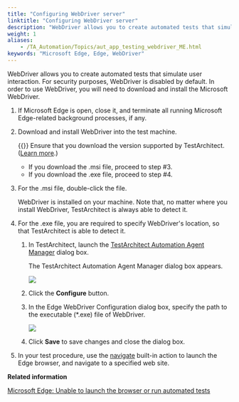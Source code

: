 ```yaml
--- 
title: "Configuring WebDriver server"
linktitle: "Configuring WebDriver server"
description: "WebDriver allows you to create automated tests that simulate user interaction. For security purposes, WebDriver is disabled by default. In order to use WebDriver, you will need to download and install the Microsoft WebDriver."
weight: 1
aliases: 
    - /TA_Automation/Topics/aut_app_testing_webdriver_ME.html
keywords: "Microsoft Edge, Edge, WebDriver"
---
```


WebDriver allows you to create automated tests that simulate user interaction. For security purposes, WebDriver is disabled by default. In order to use WebDriver, you will need to download and install the Microsoft WebDriver.

1.  If Microsoft Edge is open, close it, and terminate all running Microsoft Edge-related background processes, if any.

2.  Download and install WebDriver into the test machine.

    {{<note>}} Ensure that you download the version supported by TestArchitect. \([Learn more](/automation-guide/application-testing/testing-web-and-ria-applications/testing-web-applications/#li.Edge).\)

    -   If you download the .msi file, proceed to step \#3.
    -   If you download the .exe file, proceed to step \#4.
3.  For the .msi file, double-click the file.

    WebDriver is installed on your machine. Note that, no matter where you install WebDriver, TestArchitect is always able to detect it.

4.  For the .exe file, you are required to specify WebDriver's location, so that TestArchitect is able to detect it.

    1.  In TestArchitect, launch the [TestArchitect Automation Agent Manager](/automation-guide/application-testing/testing-web-and-ria-applications/testing-web-applications/automated-web-testing-with-non-webdriver/preparing-web-browsers/automation-agent-manager) dialog box.

        The TestArchitect Automation Agent Manager dialog box appears.

        ![](/images/TA_Help/Images/automation_extension_manager_dialog_2.png)

    2.  Click the **Configure** button.

    3.  In the Edge WebDriver Configuration dialog box, specify the path to the executable \(\*.exe\) file of WebDriver.

        ![](/images/TA_Automation/Images/configure_web_driver.png)

    4.  Click **Save** to save changes and close the dialog box.

5.  In your test procedure, use the [navigate](/automation-guide/action-based-testing-language/built-in-actions/user-interface-actions/browsing/navigate) built-in action to launch the Edge browser, and navigate to a specified web site.




**Related information**  


[Microsoft Edge: Unable to launch the browser or run automated tests](/automation-guide/application-testing/testing-web-and-ria-applications/testing-web-applications/troubleshooting-web-automation/microsoft-edge-unable-to-launch-the-browser-or-run-automated-tests)

